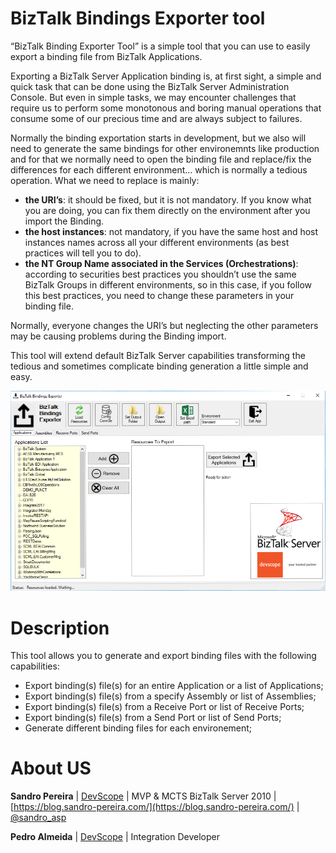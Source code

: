 # BizTalk Bindings Exporter tool
“BizTalk Binding Exporter Tool” is a simple tool that you can use to easily export a binding file from BizTalk Applications.

Exporting a BizTalk Server Application binding is, at first sight, a simple and quick task that can be done using the BizTalk Server Administration Console. But even in simple tasks, we may encounter challenges that require us to perform some monotonous and boring manual operations that consume some of our precious time and are always subject to failures.

Normally the binding exportation starts in development, but we also will need to generate the same bindings for other environemnts like production and for that we normally need to open the binding file and replace/fix the differences for each different environment… which is normally a tedious operation. What we need to replace is mainly:
* **the URI’s**: it should be fixed, but it is not mandatory. If you know what you are doing, you can fix them directly on the environment after you import the Binding.
* **the host instances**: not mandatory, if you have the same host and host instances names across all your different environments (as best practices will tell you to do).
* **the NT Group Name associated in the Services (Orchestrations)**: according to securities best practices you shouldn’t use the same BizTalk Groups in different environments, so in this case, if you follow this best practices, you need to change these parameters in your binding file.

Normally, everyone changes the URI’s but neglecting the other parameters may be causing problems during the Binding import.

This tool will extend default BizTalk Server capabilities transforming the tedious and sometimes complicate binding generation a little simple and easy. 

![BizTalk Bindings Exporter tool](media/01-Devscope-BizTalk-Bindings-Exporter-tool.png)

# Description
This tool allows you to generate and export binding files with the following capabilities:
* Export binding(s) file(s) for an entire Application or a list of Applications;
* Export binding(s) file(s) from a specify Assembly or list of Assemblies;
* Export binding(s) file(s) from a Receive Port or list of Receive Ports;
* Export binding(s) file(s) from a Send Port or list of Send Ports;
* Generate different binding files for each environement;
 

# About US
**Sandro Pereira** | [DevScope](http://www.devscope.net/) | MVP & MCTS BizTalk Server 2010 | [https://blog.sandro-pereira.com/](https://blog.sandro-pereira.com/) | [@sandro_asp](https://twitter.com/sandro_asp)

**Pedro Almeida** | [DevScope](http://www.devscope.net/) | Integration Developer 
